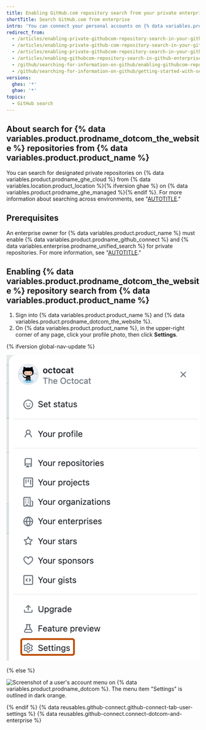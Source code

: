 ```yaml
---
title: Enabling GitHub.com repository search from your private enterprise environment
shortTitle: Search GitHub.com from enterprise
intro: 'You can connect your personal accounts on {% data variables.product.prodname_dotcom_the_website %} and your private {% data variables.product.prodname_enterprise %} environment to search for content in certain {% data variables.product.prodname_dotcom_the_website %} repositories{% ifversion fpt or ghec %} from your private environment{% else %} from {% data variables.product.product_name %}{% endif %}.'
redirect_from:
  - /articles/enabling-private-githubcom-repository-search-in-your-github-enterprise-account
  - /articles/enabling-private-github-com-repository-search-in-your-github-enterprise-server-account
  - /articles/enabling-private-githubcom-repository-search-in-your-github-enterprise-server-account
  - /articles/enabling-githubcom-repository-search-in-github-enterprise-server
  - /github/searching-for-information-on-github/enabling-githubcom-repository-search-in-github-enterprise-server
  - /github/searching-for-information-on-github/getting-started-with-searching-on-github/enabling-githubcom-repository-search-in-github-enterprise-server
versions:
  ghes: '*'
  ghae: '*'
topics:
  - GitHub search
---
```


## About search for {% data variables.product.prodname_dotcom_the_website %} repositories from {% data variables.product.product_name %}

You can search for designated private repositories on {% data variables.product.prodname_ghe_cloud %} from {% data variables.location.product_location %}{% ifversion ghae %} on {% data variables.product.prodname_ghe_managed %}{% endif %}. For more information about searching across environments, see "[AUTOTITLE](/search-github/getting-started-with-searching-on-github/about-searching-on-github#searching-repositories-on-githubcom-from-your-private-enterprise-environment)."

## Prerequisites

An enterprise owner for {% data variables.product.product_name %} must enable {% data variables.product.prodname_github_connect %} and {% data variables.enterprise.prodname_unified_search %} for private repositories. For more information, see "[AUTOTITLE](/admin/configuration/configuring-github-connect/enabling-unified-search-for-your-enterprise)."

## Enabling {% data variables.product.prodname_dotcom_the_website %} repository search from {% data variables.product.product_name %}

1. Sign into {% data variables.product.product_name %} and {% data variables.product.prodname_dotcom_the_website %}.
1. On {% data variables.product.product_name %}, in the upper-right corner of any page, click your profile photo, then click **Settings**.

{% ifversion global-nav-update %}

  ![Screenshot of a user's account menu on {% data variables.product.prodname_dotcom %}. The menu item "Settings" is outlined in dark orange.](/assets/images/help/settings/userbar-account-settings-global-nav-update.png)

{% else %}

  ![Screenshot of a user's account menu on {% data variables.product.prodname_dotcom %}. The menu item "Settings" is outlined in dark orange.](/assets/images/help/settings/userbar-account-settings.png)

{% endif %}
{% data reusables.github-connect.github-connect-tab-user-settings %}
{% data reusables.github-connect.connect-dotcom-and-enterprise %}
